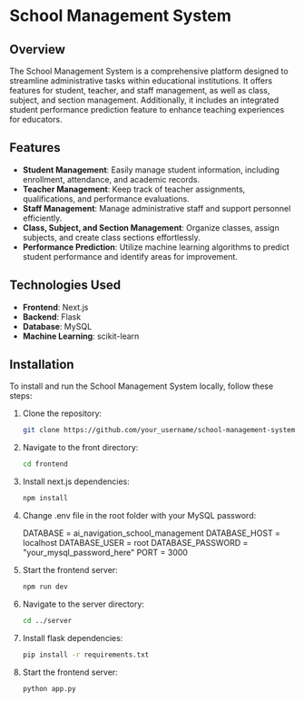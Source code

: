 # School Management System

## Overview

The School Management System is a comprehensive platform designed to streamline administrative tasks within educational institutions. It offers features for student, teacher, and staff management, as well as class, subject, and section management. Additionally, it includes an integrated student performance prediction feature to enhance teaching experiences for educators.

## Features

- **Student Management**: Easily manage student information, including enrollment, attendance, and academic records.
- **Teacher Management**: Keep track of teacher assignments, qualifications, and performance evaluations.
- **Staff Management**: Manage administrative staff and support personnel efficiently.
- **Class, Subject, and Section Management**: Organize classes, assign subjects, and create class sections effortlessly.
- **Performance Prediction**: Utilize machine learning algorithms to predict student performance and identify areas for improvement.


## Technologies Used

- **Frontend**: Next.js
- **Backend**: Flask
- **Database**: MySQL
- **Machine Learning**: scikit-learn

## Installation

To install and run the School Management System locally, follow these steps:

1. Clone the repository:

   ```bash
   git clone https://github.com/your_username/school-management-system.git

2. Navigate to the front directory:
   
   ```bash
   cd frontend

3. Install next.js dependencies:
   
   ```bash
   npm install

4. Change .env file in the root folder with your MySQL password:
   
   DATABASE = ai_navigation_school_management
   DATABASE_HOST = localhost
   DATABASE_USER = root
   DATABASE_PASSWORD = "your_mysql_password_here"
   PORT = 3000
   
6. Start the frontend server:

   ```bash
   npm run dev

7. Navigate to the server directory:
   
   ```bash
   cd ../server

8. Install flask dependencies:
   
   ```bash
   pip install -r requirements.txt

9. Start the frontend server:

   ```bash
   python app.py



